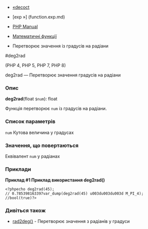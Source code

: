 - [«decoct](function.decoct.md)
- [exp »] (function.exp.md)

- [PHP Manual](index.md)
- [Математичні функції](ref.math.md)
- Перетворює значення із градусів на радіани

#deg2rad

(PHP 4, PHP 5, PHP 7, PHP 8)

deg2rad — Перетворює значення градусів на радіани

### Опис

**deg2rad**(float `$num`): float

Функція перетворює `num` із градусів на радіани.

### Список параметрів

`num`
Кутова величина у градусах

### Значення, що повертаються

Еквівалент `num` у радіанах

### Приклади

**Приклад #1 Приклад використання **deg2rad()****

`<?phpecho deg2rad(45); // 0.785398163397var_dump(deg2rad(45) u003du003du003d M_PI_4); //bool(true)?> `

### Дивіться також

- [rad2deg()](function.rad2deg.md) - Перетворює значення з
радіанів у градуси
